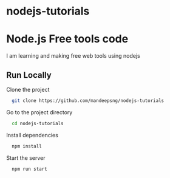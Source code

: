 # nodejs-tutorials


# Node.js Free tools code

I am learning and making free web tools using nodejs 

## Run Locally

Clone the project

```bash
  git clone https://github.com/mandeepsng/nodejs-tutorials
```

Go to the project directory

```bash
  cd nodejs-tutorials
```

Install dependencies

```bash
  npm install
```

Start the server

```bash
  npm run start
```

